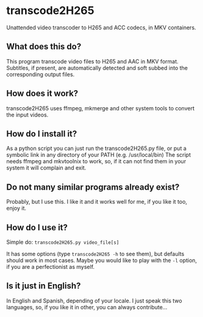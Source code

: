 # transcode2H265
Unattended video transcoder to H265 and ACC codecs, in MKV containers.

## What does this do?
This program transcode video files to H265 and AAC in MKV format. Subtitles,
if present, are automatically detected and soft subbed into the corresponding
output files.

## How does it work?
transcode2H265 uses ffmpeg, mkmerge and other system tools to convert the input videos.

## How do I install it?
As a python script you can just run the transcode2H265.py file, or put a symbolic link in any directory of your PATH (e.g. /usr/local/bin)
The script needs ffmpeg and mkvtoolnix to work, so, if it can not find them in your system it will complain and exit.

## Do not many similar programs already exist?
Probably, but I use this. I like it and it works well for me, if you like it too, enjoy it.

## How do I use it?
Simple do:
`transcode2H265.py video_file[s]`

It has some options (type `transcode2H265 -h` to see them), but defaults should work in most cases. Maybe you would like to play with the `-l` option, if you are a perfectionist as myself.

## Is it just in English?
In English and Spanish, depending of your locale. I just speak this two languages, so, if you like it in other, you can always contribute...

